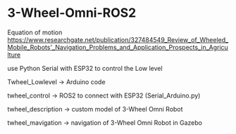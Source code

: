 # 3-Wheel-Omni-ROS2

Equation of motion 
https://www.researchgate.net/publication/327484549_Review_of_Wheeled_Mobile_Robots'_Navigation_Problems_and_Application_Prospects_in_Agriculture

use Python Serial with ESP32 to control the Low level

Twheel_Lowlevel -> Arduino code

twheel_control -> ROS2 to connect with ESP32 (Serial_Arduino.py)

twheel_description -> custom model of 3-Wheel Omni Robot
 
twheel_mavigation -> navigation of 3-Wheel Omni Robot in Gazebo

 


